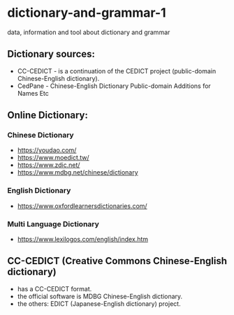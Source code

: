 # dictionary-and-grammar-1
data, information and tool about dictionary and grammar


## Dictionary sources:
* CC-CEDICT - is a continuation of the CEDICT project (public-domain Chinese-English dictionary).
* CedPane - Chinese-English Dictionary Public-domain Additions for Names Etc

## Online Dictionary:
### Chinese Dictionary
- https://youdao.com/
- https://www.moedict.tw/
- https://www.zdic.net/
- https://www.mdbg.net/chinese/dictionary

### English Dictionary
- https://www.oxfordlearnersdictionaries.com/

### Multi Language Dictionary
- https://www.lexilogos.com/english/index.htm

## CC-CEDICT (Creative Commons Chinese-English dictionary)
- has a CC-CEDICT format.
- the official software is MDBG Chinese-English dictionary.
- the others: EDICT (Japanese-English dictionary) project.
